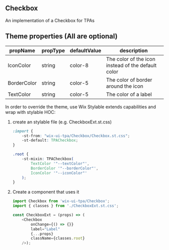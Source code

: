 ## Checkbox
An implementation of a Checkbox for TPAs

## Theme properties (All are optional)

| propName   | propType | defaultValue     | description                                         |
|------------|----------|------------------|-----------------------------------------------------|
| IconColor  | string   | color-8          | The color of the icon instead of the default color  |
| BorderColor | string   | color-5  | The color of border around the icon |
| TextColor | string   | color-5  | The color of a label |

In order to override the theme, use Wix Stylable extends capabilities and wrap with stylable HOC:

1. create an stylable file (e.g. CheckboxExt.st.css)
    ``` css
    :import {
        -st-from: "wix-ui-tpa/Checkbox/Checkbox.st.css";
        -st-default: TPACheckbox;
    }

    .root {
        -st-mixin: TPACheckbox(
            TextColor '"--textColor"',
            BorderColor '"--borderColor"',
            IconColor '"--iconColor"'
        );
    }

    ```

2. Create a component that uses it
    ``` javascript
    import Checkbox from 'wix-ui-tpa/Checkbox';
    import { classes } from './CheckboxExt.st.css';

    const CheckboxExt = (props) => (
        <Checkbox
            onChange={() => {}}
            label="Label"
            {...props}
            className={classes.root}
        />);
    ```
